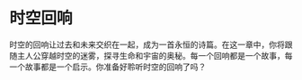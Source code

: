# 时空回响

时空的回响让过去和未来交织在一起，成为一首永恒的诗篇。在这一章中，你将跟随主人公穿越时空的迷雾，探寻生命和宇宙的奥秘。每一个回响都是一个故事，每一个故事都是一个启示。你准备好聆听时空的回响了吗？

